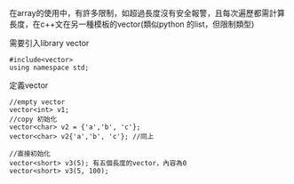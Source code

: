 在array的使用中，有許多限制，如超過長度沒有安全報警，且每次遍歷都需計算長度，在c++文在另一種模板的vector(類似python 的list，但限制類型)


需要引入library vector
```
#include<vector>
using namespace std;
```

定義vector
```
//empty vector
vector<int> v1; 
//copy 初始化
vector<char> v2 = {'a','b', 'c'};
vector<char> v2{'a','b', 'c'}; //同上

//直接初始化
vector<short> v3(5); 有五個長度的vector，內容為0
vector<short> v3(5, 100);
```



